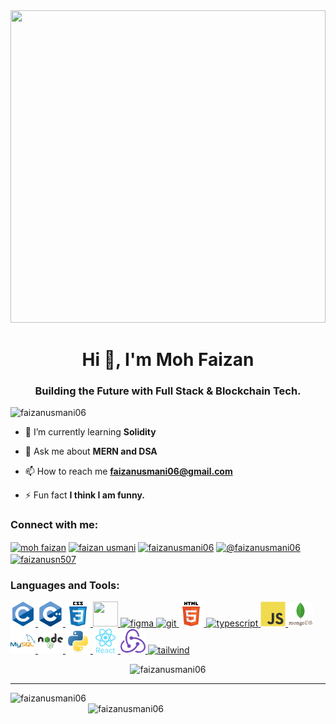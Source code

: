 <img src = "https://res.cloudinary.com/dooi3sikb/image/upload/v1710782068/nrjfnjlrdotuct5ghekv.png" height = "500" width = "100%" style="border-radius: 20;"/>
<h1 align="center">Hi 👋, I'm Moh Faizan</h1>
<h3 align="center">Building the Future with Full Stack & Blockchain Tech.</h3>

<!-- <img align="right" alt="Coding" width="400" src="https://blog.testproject.io/wp-content/uploads/2021/02/Alans-picture.jpg" /> -->

<p align="left"> <img src="https://komarev.com/ghpvc/?username=faizanusmani06&label=Profile%20views&color=0e75b6&style=flat" alt="faizanusmani06" /> </p>

- 🌱 I’m currently learning **Solidity**

- 💬 Ask me about **MERN and DSA**

- 📫 How to reach me **faizanusmani06@gmail.com**

- ⚡ Fun fact **I think I am funny.**

<h3 align="left">Connect with me:</h3>
<p align="left">
<a href="https://linkedin.com/in/moh faizan" target="blank"><img align="center" src="https://raw.githubusercontent.com/rahuldkjain/github-profile-readme-generator/master/src/images/icons/Social/linked-in-alt.svg" alt="moh faizan" height="30" width="40" /></a>
<a href="https://fb.com/faizan usmani" target="blank"><img align="center" src="https://raw.githubusercontent.com/rahuldkjain/github-profile-readme-generator/master/src/images/icons/Social/facebook.svg" alt="faizan usmani" height="30" width="40" /></a>
<a href="https://instagram.com/faizanusmani06" target="blank"><img align="center" src="https://raw.githubusercontent.com/rahuldkjain/github-profile-readme-generator/master/src/images/icons/Social/instagram.svg" alt="faizanusmani06" height="30" width="40" /></a>
<a href="https://www.hackerrank.com/@faizanusmani06" target="blank"><img align="center" src="https://raw.githubusercontent.com/rahuldkjain/github-profile-readme-generator/master/src/images/icons/Social/hackerrank.svg" alt="@faizanusmani06" height="30" width="40" /></a>
<a href="https://auth.geeksforgeeks.org/user/faizanusn507" target="blank"><img align="center" src="https://raw.githubusercontent.com/rahuldkjain/github-profile-readme-generator/master/src/images/icons/Social/geeks-for-geeks.svg" alt="faizanusn507" height="30" width="40" /></a>
</p>

<h3 align="left">Languages and Tools:</h3>
<p align="left"> <a href="https://www.cprogramming.com/" target="_blank" rel="noreferrer"> <img src="https://raw.githubusercontent.com/devicons/devicon/master/icons/c/c-original.svg" alt="c" width="40" height="40"/> </a> <a href="https://www.w3schools.com/cpp/" target="_blank" rel="noreferrer"> <img src="https://raw.githubusercontent.com/devicons/devicon/master/icons/cplusplus/cplusplus-original.svg" alt="cplusplus" width="40" height="40"/> </a> <a href="https://www.w3schools.com/css/" target="_blank" rel="noreferrer"> <img src="https://raw.githubusercontent.com/devicons/devicon/master/icons/css3/css3-original-wordmark.svg" alt="css3" width="40" height="40"/> </a> <a href="https://expressjs.com" target="_blank" rel="noreferrer" > <img width="40" height="40" src="https://img.icons8.com/office/80/express-js.png"/> </a> <a href="https://www.figma.com/" target="_blank" rel="noreferrer"> <img src="https://www.vectorlogo.zone/logos/figma/figma-icon.svg" alt="figma" width="40" height="40"/> </a> <a href="https://git-scm.com/" target="_blank" rel="noreferrer"> <img src="https://www.vectorlogo.zone/logos/git-scm/git-scm-icon.svg" alt="git" width="40" height="40"/> </a> <a href="https://www.w3.org/html/" target="_blank" rel="noreferrer"> <img src="https://raw.githubusercontent.com/devicons/devicon/master/icons/html5/html5-original-wordmark.svg" alt="html5" width="40" height="40"/> </a> <a href="https://www.typescriptlang.org/" target="_blank" rel="noreferrer"> <img src="https://res.cloudinary.com/dooi3sikb/image/upload/v1711132933/typescript_heckjk.png" alt="typescript" width="40" height="40"/> </a> <a href="https://developer.mozilla.org/en-US/docs/Web/JavaScript" target="_blank" rel="noreferrer"> <img src="https://raw.githubusercontent.com/devicons/devicon/master/icons/javascript/javascript-original.svg" alt="javascript" width="40" height="40"/> </a><a href="https://www.mongodb.com/" target="_blank" rel="noreferrer"> <img src="https://raw.githubusercontent.com/devicons/devicon/master/icons/mongodb/mongodb-original-wordmark.svg" alt="mongodb" width="40" height="40"/> </a> <a href="https://www.mysql.com/" target="_blank" rel="noreferrer"> <img src="https://raw.githubusercontent.com/devicons/devicon/master/icons/mysql/mysql-original-wordmark.svg" alt="mysql" width="40" height="40"/> </a> <a href="https://nodejs.org" target="_blank" rel="noreferrer"> <img src="https://raw.githubusercontent.com/devicons/devicon/master/icons/nodejs/nodejs-original-wordmark.svg" alt="nodejs" width="40" height="40"/> </a> <a href="https://www.python.org" target="_blank" rel="noreferrer"> <img src="https://raw.githubusercontent.com/devicons/devicon/master/icons/python/python-original.svg" alt="python" width="40" height="40"/> </a> <a href="https://reactjs.org/" target="_blank" rel="noreferrer"> <img src="https://raw.githubusercontent.com/devicons/devicon/master/icons/react/react-original-wordmark.svg" alt="react" width="40" height="40"/> </a> <a href="https://redux.js.org" target="_blank" rel="noreferrer"> <img src="https://raw.githubusercontent.com/devicons/devicon/master/icons/redux/redux-original.svg" alt="redux" width="40" height="40"/> </a> <a href="https://tailwindcss.com/" target="_blank" rel="noreferrer"> <img src="https://www.vectorlogo.zone/logos/tailwindcss/tailwindcss-icon.svg" alt="tailwind" width="40" height="40"/> </a> </p>

<p style="text-align:center"><img  src="https://github-readme-stats.vercel.app/api/top-langs?username=faizanusmani06&show_icons=true&locale=en&layout=compact" alt="faizanusmani06" /></p>
<hr/>
<p><img align="left" src="https://github-readme-streak-stats.herokuapp.com/?user=faizanusmani06&" alt="faizanusmani06" width="390" /></p>
<p>&nbsp;<img align="right" src="https://github-readme-stats.vercel.app/api?username=faizanusmani06&show_icons=true&locale=en" alt="faizanusmani06" width="380" /></p>



